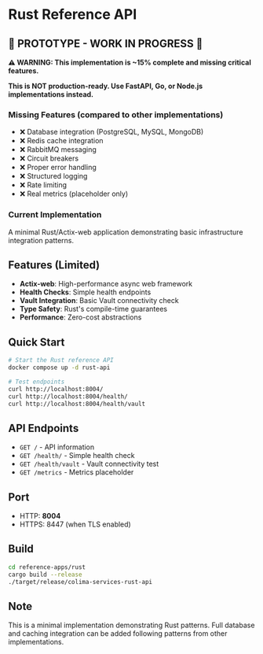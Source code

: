# Rust Reference API

## 🚧 **PROTOTYPE - WORK IN PROGRESS** 🚧

**⚠️ WARNING: This implementation is ~15% complete and missing critical features.**

**This is NOT production-ready. Use FastAPI, Go, or Node.js implementations instead.**

### Missing Features (compared to other implementations)
- ❌ Database integration (PostgreSQL, MySQL, MongoDB)
- ❌ Redis cache integration
- ❌ RabbitMQ messaging
- ❌ Circuit breakers
- ❌ Proper error handling
- ❌ Structured logging
- ❌ Rate limiting
- ❌ Real metrics (placeholder only)

### Current Implementation
A minimal Rust/Actix-web application demonstrating basic infrastructure integration patterns.

## Features (Limited)

- **Actix-web**: High-performance async web framework
- **Health Checks**: Simple health endpoints
- **Vault Integration**: Basic Vault connectivity check
- **Type Safety**: Rust's compile-time guarantees
- **Performance**: Zero-cost abstractions

## Quick Start

```bash
# Start the Rust reference API
docker compose up -d rust-api

# Test endpoints
curl http://localhost:8004/
curl http://localhost:8004/health/
curl http://localhost:8004/health/vault
```

## API Endpoints

- `GET /` - API information
- `GET /health/` - Simple health check
- `GET /health/vault` - Vault connectivity test
- `GET /metrics` - Metrics placeholder

## Port

- HTTP: **8004**
- HTTPS: 8447 (when TLS enabled)

## Build

```bash
cd reference-apps/rust
cargo build --release
./target/release/colima-services-rust-api
```

## Note

This is a minimal implementation demonstrating Rust patterns. Full database and caching integration can be added following patterns from other implementations.
